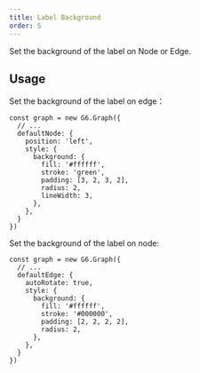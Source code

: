 ```yaml
---
title: Label Background
order: 5
---
```


Set the background of the label on Node or Edge.

## Usage

Set the background of the label on edge：

```
const graph = new G6.Graph({
  // ...
  defaultNode: {
    position: 'left',
    style: {
      background: {
        fill: '#ffffff',
        stroke: 'green',
        padding: [3, 2, 3, 2],
        radius: 2,
        lineWidth: 3,
      },
    },
  }
})
```

Set the background of the label on node:

```
const graph = new G6.Graph({
  // ...
  defaultEdge: {
    autoRotate: true,
    style: {
      background: {
        fill: '#ffffff',
        stroke: '#000000',
        padding: [2, 2, 2, 2],
        radius: 2,
      },
    },
  }
})
```
